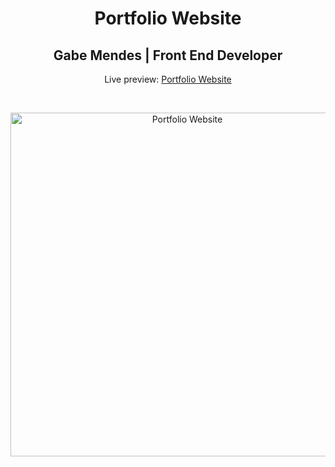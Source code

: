 <h1 align="center">Portfolio Website</h1>
<h2 align="center">Gabe Mendes | Front End Developer </h2>
<p align="center">Live preview: <a href="https://themalni.github.io/portfolio">Portfolio Website</a></p><br>
<p align="center">
<img src="https://cloud.githubusercontent.com/assets/12295765/25248642/44f4506c-260f-11e7-9312-7aa6dffa2501.png" width="550" alt="Portfolio Website">
</p>
